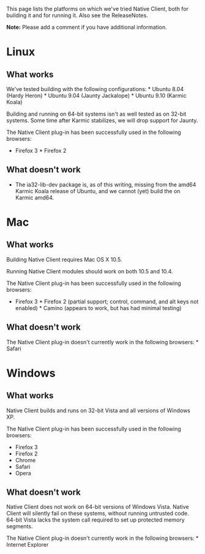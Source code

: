 This page lists the platforms on which we've tried Native Client, both for
building it and for running it. Also see the ReleaseNotes.

**Note:** Please add a comment if you have additional information.

# Linux

## What works

We've tested building with the following configurations: * Ubuntu 8.04 (Hardy
Heron) * Ubuntu 9.04 (Jaunty Jackalope) * Ubuntu 9.10 (Karmic Koala)

Building and running on 64-bit systems isn't as well tested as on 32-bit
systems. Some time after Karmic stabilizes, we will drop support for Jaunty.

The Native Client plug-in has been successfully used in the following browsers:
* Firefox 3 * Firefox 2

## What doesn't work

*   The ia32-lib-dev package is, as of this writing, missing from the amd64
    Karmic Koala release of Ubuntu, and we cannot (yet) build the on Karmic
    amd64.

# Mac

## What works

Building Native Client requires Mac OS X 10.5.

Running Native Client modules should work on both 10.5 and 10.4.

The Native Client plug-in has been successfully used in the following browsers:
* Firefox 3 * Firefox 2 (partial support; control, command, and alt keys not
enabled) * Camino (appears to work, but has had minimal testing)

## What doesn't work

The Native Client plug-in doesn't currently work in the following browsers: *
Safari

# Windows

## What works

Native Client builds and runs on 32-bit Vista and all versions of Windows XP.

The Native Client plug-in has been successfully used in the following browsers:

*   Firefox 3
*   Firefox 2
*   Chrome
*   Safari
*   Opera

## What doesn't work

Native Client does not work on 64-bit versions of Windows Vista. Native Client
will silently fail on these systems, without running untrusted code. 64-bit
Vista lacks the system call required to set up protected memory segments.

The Native Client plug-in doesn't currently work in the following browsers: *
Internet Explorer
